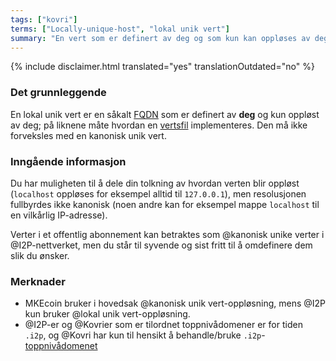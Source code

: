 ```yaml
---
tags: ["kovri"]
terms: ["Locally-unique-host", "lokal unik vert"]
summary: "En vert som er definert av deg og som kun kan oppløses av deg"
---
```


{% include disclaimer.html translated="yes" translationOutdated="no" %}
### Det grunnleggende

En lokal unik vert er en såkalt [FQDN](https://en.wikipedia.org/wiki/FQDN) som er definert av **deg** og kun oppløst av deg; på liknene måte hvordan en [vertsfil](https://en.wikipedia.org/wiki/Hosts_(file)) implementeres. Den må ikke forveksles med en kanonisk unik vert.

### Inngående informasjon

Du har muligheten til å dele din tolkning av hvordan verten blir oppløst (`localhost` oppløses for eksempel alltid til `127.0.0.1`), men resolusjonen fullbyrdes ikke kanonisk (noen andre kan for eksempel mappe `localhost` til en vilkårlig IP-adresse).

Verter i et offentlig abonnement kan betraktes som @kanonisk unike verter i @I2P-nettverket, men du står til syvende og sist fritt til å omdefinere dem slik du ønsker.

### Merknader

- MKEcoin bruker i hovedsak @kanonisk unik vert-oppløsning, mens @I2P kun bruker @lokal unik vert-oppløsning.
- @I2P-er og @Kovrier som er tilordnet toppnivådomener er for tiden `.i2p`, og @Kovri har kun til hensikt å behandle/bruke `.i2p`-[toppnivådomenet](https://en.wikipedia.org/wiki/Top_level_domain)
